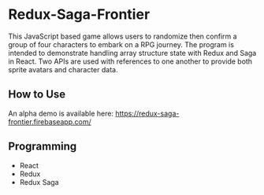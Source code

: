 # Redux-Saga-Frontier

This JavaScript based game allows users to randomize then confirm a group of four characters to embark on a RPG journey. The program is intended to demonstrate handling array structure state with Redux and Saga in React. Two APIs are used with references to one another to provide both sprite avatars and character data.

## How to Use

An alpha demo is available here: https://redux-saga-frontier.firebaseapp.com/

## Programming

* React
* Redux
* Redux Saga
